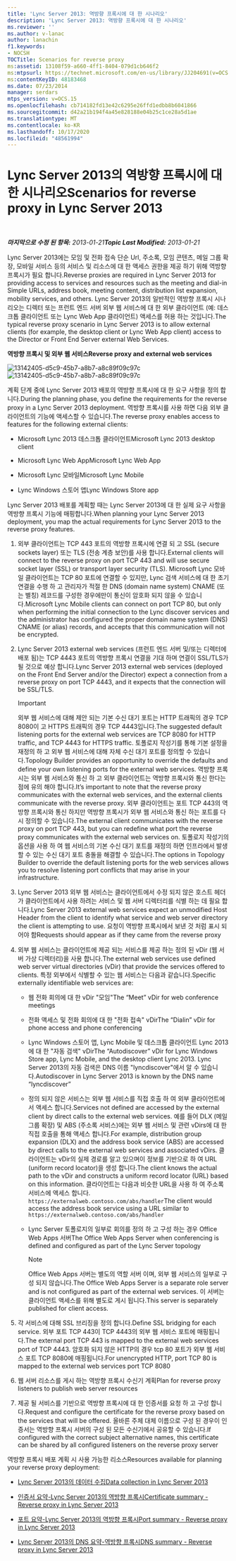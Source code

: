 ```yaml
---
title: 'Lync Server 2013: 역방향 프록시에 대 한 시나리오'
description: 'Lync Server 2013: 역방향 프록시에 대 한 시나리오'
ms.reviewer: ''
ms.author: v-lanac
author: lanachin
f1.keywords:
- NOCSH
TOCTitle: Scenarios for reverse proxy
ms:assetid: 13108f59-a660-4ff1-8404-079d1cb646f2
ms:mtpsurl: https://technet.microsoft.com/en-us/library/JJ204691(v=OCS.15)
ms:contentKeyID: 48183468
ms.date: 07/23/2014
manager: serdars
mtps_version: v=OCS.15
ms.openlocfilehash: cb714182fd13e42c6295e26ffd1edbb8b6041866
ms.sourcegitcommit: d42a21b194f4a45e828188e04b25c1ce28a5d1ae
ms.translationtype: MT
ms.contentlocale: ko-KR
ms.lasthandoff: 10/17/2020
ms.locfileid: "48561994"
---
```

# <a name="scenarios-for-reverse-proxy-in-lync-server-2013"></a><span data-ttu-id="e126a-103">Lync Server 2013의 역방향 프록시에 대 한 시나리오</span><span class="sxs-lookup"><span data-stu-id="e126a-103">Scenarios for reverse proxy in Lync Server 2013</span></span>

<div data-xmlns="http://www.w3.org/1999/xhtml">

<div class="topic" data-xmlns="http://www.w3.org/1999/xhtml" data-msxsl="urn:schemas-microsoft-com:xslt" data-cs="https://msdn.microsoft.com/">

<div data-asp="https://msdn2.microsoft.com/asp">



</div>

<div id="mainSection">

<div id="mainBody">

<span> </span>

<span data-ttu-id="e126a-104">_**마지막으로 수정 된 항목:** 2013-01-21_</span><span class="sxs-lookup"><span data-stu-id="e126a-104">_**Topic Last Modified:** 2013-01-21_</span></span>

<span data-ttu-id="e126a-105">Lync Server 2013에는 모임 및 전화 접속 단순 Url, 주소록, 모임 콘텐츠, 메일 그룹 확장, 모바일 서비스 등의 서비스 및 리소스에 대 한 액세스 권한을 제공 하기 위해 역방향 프록시가 필요 합니다.</span><span class="sxs-lookup"><span data-stu-id="e126a-105">Reverse proxies are required in Lync Server 2013 for providing access to services and resources such as the meeting and dial-in Simple URLs, address book, meeting content, distribution list expansion, mobility services, and others.</span></span> <span data-ttu-id="e126a-106">Lync Server 2013의 일반적인 역방향 프록시 시나리오는 디렉터 또는 프런트 엔드 서버 외부 웹 서비스에 대 한 외부 클라이언트 (예: 데스크톱 클라이언트 또는 Lync Web App 클라이언트) 액세스를 허용 하는 것입니다.</span><span class="sxs-lookup"><span data-stu-id="e126a-106">The typical reverse proxy scenario in Lync Server 2013 is to allow external clients (for example, the desktop client or Lync Web App client) access to the Director or Front End Server external Web Services.</span></span>

<span data-ttu-id="e126a-107">**역방향 프록시 및 외부 웹 서비스**</span><span class="sxs-lookup"><span data-stu-id="e126a-107">**Reverse proxy and external web services**</span></span>

<span data-ttu-id="e126a-108">![13142405-d5c9-45b7-a8b7-a8c89f09c97c](images/JJ204932.13142405-d5c9-45b7-a8b7-a8c89f09c97c(OCS.15).jpg "13142405-d5c9-45b7-a8b7-a8c89f09c97c")</span><span class="sxs-lookup"><span data-stu-id="e126a-108">![13142405-d5c9-45b7-a8b7-a8c89f09c97c](images/JJ204932.13142405-d5c9-45b7-a8b7-a8c89f09c97c(OCS.15).jpg "13142405-d5c9-45b7-a8b7-a8c89f09c97c")</span></span>

<span data-ttu-id="e126a-109">계획 단계 중에 Lync Server 2013 배포의 역방향 프록시에 대 한 요구 사항을 정의 합니다.</span><span class="sxs-lookup"><span data-stu-id="e126a-109">During the planning phase, you define the requirements for the reverse proxy in a Lync Server 2013 deployment.</span></span> <span data-ttu-id="e126a-110">역방향 프록시를 사용 하면 다음 외부 클라이언트의 기능에 액세스할 수 있습니다.</span><span class="sxs-lookup"><span data-stu-id="e126a-110">The reverse proxy enables access to features for the following external clients:</span></span>

  - <span data-ttu-id="e126a-111">Microsoft Lync 2013 데스크톱 클라이언트</span><span class="sxs-lookup"><span data-stu-id="e126a-111">Microsoft Lync 2013 desktop client</span></span>

  - <span data-ttu-id="e126a-112">Microsoft Lync Web App</span><span class="sxs-lookup"><span data-stu-id="e126a-112">Microsoft Lync Web App</span></span>

  - <span data-ttu-id="e126a-113">Microsoft Lync 모바일</span><span class="sxs-lookup"><span data-stu-id="e126a-113">Microsoft Lync Mobile</span></span>

  - <span data-ttu-id="e126a-114">Lync Windows 스토어 앱</span><span class="sxs-lookup"><span data-stu-id="e126a-114">Lync Windows Store app</span></span>

<span data-ttu-id="e126a-115">Lync Server 2013 배포를 계획할 때는 Lync Server 2013에 대 한 실제 요구 사항을 역방향 프록시 기능에 매핑합니다.</span><span class="sxs-lookup"><span data-stu-id="e126a-115">When planning your Lync Server 2013 deployment, you map the actual requirements for Lync Server 2013 to the reverse proxy features.</span></span>

1.  <span data-ttu-id="e126a-116">외부 클라이언트는 TCP 443 포트의 역방향 프록시에 연결 되 고 SSL (secure sockets layer) 또는 TLS (전송 계층 보안)를 사용 합니다.</span><span class="sxs-lookup"><span data-stu-id="e126a-116">External clients will connect to the reverse proxy on port TCP 443 and will use secure socket layer (SSL) or transport layer security (TLS).</span></span> <span data-ttu-id="e126a-117">Microsoft Lync 모바일 클라이언트는 TCP 80 포트에 연결할 수 있지만, Lync 검색 서비스에 대 한 초기 연결을 수행 하 고 관리자가 적절 한 DNS (domain name system) CNAME (또는 별칭) 레코드를 구성한 경우에만이 통신이 암호화 되지 않을 수 있습니다.</span><span class="sxs-lookup"><span data-stu-id="e126a-117">Microsoft Lync Mobile clients can connect on port TCP 80, but only when performing the initial connection to the Lync discover services and the administrator has configured the proper domain name system (DNS) CNAME (or alias) records, and accepts that this communication will not be encrypted.</span></span>

2.  <span data-ttu-id="e126a-118">Lync Server 2013 external web services (프런트 엔드 서버 및/또는 디렉터에 배포 됨)는 TCP 4443 포트의 역방향 프록시 연결을 기대 하며 연결이 SSL/TLS가 될 것으로 예상 합니다.</span><span class="sxs-lookup"><span data-stu-id="e126a-118">Lync Server 2013 external web services (deployed on the Front End Server and/or the Director) expect a connection from a reverse proxy on port TCP 4443, and it expects that the connection will be SSL/TLS.</span></span>
    
    <div>
    

    > [!IMPORTANT]  
    > <span data-ttu-id="e126a-119">외부 웹 서비스에 대해 제안 되는 기본 수신 대기 포트는 HTTP 트래픽의 경우 TCP 8080이 고 HTTPS 트래픽의 경우 TCP 4443입니다.</span><span class="sxs-lookup"><span data-stu-id="e126a-119">The suggested default listening ports for the external web services are TCP 8080 for HTTP traffic, and TCP 4443 for HTTPS traffic.</span></span> <span data-ttu-id="e126a-120">토폴로지 작성기를 통해 기본 설정을 재정의 하 고 외부 웹 서비스에 대해 자체 수신 대기 포트를 정의할 수 있습니다.</span><span class="sxs-lookup"><span data-stu-id="e126a-120">Topology Builder provides an opportunity to override the defaults and define your own listening ports for the external web services.</span></span> <span data-ttu-id="e126a-121">역방향 프록시는 외부 웹 서비스와 통신 하 고 외부 클라이언트는 역방향 프록시와 통신 한다는 점에 유의 해야 합니다.</span><span class="sxs-lookup"><span data-stu-id="e126a-121">It’s important to note that the reverse proxy communicates with the external web services, and the external clients communicate with the reverse proxy.</span></span> <span data-ttu-id="e126a-122">외부 클라이언트는 포트 TCP 443의 역방향 프록시와 통신 하지만 역방향 프록시가 외부 웹 서비스와 통신 하는 포트를 다시 정의할 수 있습니다.</span><span class="sxs-lookup"><span data-stu-id="e126a-122">The external client communicates with the reverse proxy on port TCP 443, but you can redefine what port the reverse proxy communicates with the external web services on.</span></span> <span data-ttu-id="e126a-123">토폴로지 작성기의 옵션을 사용 하 여 웹 서비스의 기본 수신 대기 포트를 재정의 하면 인프라에서 발생할 수 있는 수신 대기 포트 충돌을 해결할 수 있습니다.</span><span class="sxs-lookup"><span data-stu-id="e126a-123">The options in Topology Builder to override the default listening ports for the web services allows you to resolve listening port conflicts that may arise in your infrastructure.</span></span>

    
    </div>

3.  <span data-ttu-id="e126a-124">Lync Server 2013 외부 웹 서비스는 클라이언트에서 수정 되지 않은 호스트 헤더가 클라이언트에서 사용 하려는 서비스 및 웹 서버 디렉터리를 식별 하는 데 필요 합니다.</span><span class="sxs-lookup"><span data-stu-id="e126a-124">Lync Server 2013 external web services expect an unmodified Host Header from the client to identify what service and web server directory the client is attempting to use.</span></span> <span data-ttu-id="e126a-125">요청이 역방향 프록시에서 보낸 것 처럼 표시 되어야 함</span><span class="sxs-lookup"><span data-stu-id="e126a-125">Requests should appear as if they came from the reverse proxy</span></span>

4.  <span data-ttu-id="e126a-126">외부 웹 서비스는 클라이언트에 제공 되는 서비스를 제공 하는 정의 된 vDir (웹 서버 가상 디렉터리)을 사용 합니다.</span><span class="sxs-lookup"><span data-stu-id="e126a-126">The external web services use defined web server virtual directories (vDir) that provide the services offered to clients.</span></span> <span data-ttu-id="e126a-127">특정 외부에서 식별할 수 있는 웹 서비스는 다음과 같습니다.</span><span class="sxs-lookup"><span data-stu-id="e126a-127">Specific externally identifiable web services are:</span></span>
    
      - <span data-ttu-id="e126a-128">웹 전화 회의에 대 한 vDir "모임"</span><span class="sxs-lookup"><span data-stu-id="e126a-128">The “Meet” vDir for web conference meetings</span></span>
    
      - <span data-ttu-id="e126a-129">전화 액세스 및 전화 회의에 대 한 "전화 접속" vDir</span><span class="sxs-lookup"><span data-stu-id="e126a-129">The “Dialin” vDir for phone access and phone conferencing</span></span>
    
      - <span data-ttu-id="e126a-130">Lync Windows 스토어 앱, Lync Mobile 및 데스크톱 클라이언트 Lync 2013에 대 한 "자동 검색" vDir</span><span class="sxs-lookup"><span data-stu-id="e126a-130">The “Autodiscover” vDir for Lync Windows Store app, Lync Mobile, and the desktop client Lync 2013.</span></span> <span data-ttu-id="e126a-131">Lync Server 2013의 자동 검색은 DNS 이름 "lyncdiscover"에서 알 수 있습니다.</span><span class="sxs-lookup"><span data-stu-id="e126a-131">Autodiscover in Lync Server 2013 is known by the DNS name “lyncdiscover”</span></span>
    
      - <span data-ttu-id="e126a-132">정의 되지 않은 서비스는 외부 웹 서비스를 직접 호출 하 여 외부 클라이언트에서 액세스 합니다.</span><span class="sxs-lookup"><span data-stu-id="e126a-132">Services not defined are accessed by the external client by direct calls to the external web services.</span></span> <span data-ttu-id="e126a-133">예를 들어 DLX (메일 그룹 확장) 및 ABS (주소록 서비스)에는 외부 웹 서비스 및 관련 vDirs에 대 한 직접 호출을 통해 액세스 합니다.</span><span class="sxs-lookup"><span data-stu-id="e126a-133">For example, distribution group expansion (DLX) and the address book service (ABS) are accessed by direct calls to the external web services and associated vDirs.</span></span> <span data-ttu-id="e126a-134">클라이언트는 vDir의 실제 경로를 알고 있으며이 정보를 기반으로 하 여 URL (uniform record locator)을 생성 합니다.</span><span class="sxs-lookup"><span data-stu-id="e126a-134">The client knows the actual path to the vDir and constructs a uniform record locator (URL) based on this information.</span></span> <span data-ttu-id="e126a-135">클라이언트는 다음과 비슷한 URL을 사용 하 여 주소록 서비스에 액세스 합니다. `https://externalweb.contoso.com/abs/handler`</span><span class="sxs-lookup"><span data-stu-id="e126a-135">The client would access the address book service using a URL similar to `https://externalweb.contoso.com/abs/handler`</span></span>
    
      - <span data-ttu-id="e126a-136">Lync Server 토폴로지의 일부로 회의를 정의 하 고 구성 하는 경우 Office Web Apps 서버</span><span class="sxs-lookup"><span data-stu-id="e126a-136">The Office Web Apps Server when conferencing is defined and configured as part of the Lync Server topology</span></span>
        
        <div>
        

        > [!NOTE]  
        > <span data-ttu-id="e126a-137">Office Web Apps 서버는 별도의 역할 서버 이며, 외부 웹 서비스의 일부로 구성 되지 않습니다.</span><span class="sxs-lookup"><span data-stu-id="e126a-137">The Office Web Apps Server is a separate role server and is not configured as part of the external web services.</span></span> <span data-ttu-id="e126a-138">이 서버는 클라이언트 액세스를 위해 별도로 게시 됩니다.</span><span class="sxs-lookup"><span data-stu-id="e126a-138">This server is separately published for client access.</span></span>

        
        </div>

5.  <span data-ttu-id="e126a-139">각 서비스에 대해 SSL 브리징을 정의 합니다.</span><span class="sxs-lookup"><span data-stu-id="e126a-139">Define SSL bridging for each service.</span></span> <span data-ttu-id="e126a-140">외부 포트 TCP 443이 TCP 4443의 외부 웹 서비스 포트에 매핑됩니다.</span><span class="sxs-lookup"><span data-stu-id="e126a-140">The external port TCP 443 is mapped to the external web services port of TCP 4443.</span></span> <span data-ttu-id="e126a-141">암호화 되지 않은 HTTP의 경우 tcp 80 포트가 외부 웹 서비스 포트 TCP 8080에 매핑됩니다.</span><span class="sxs-lookup"><span data-stu-id="e126a-141">For unencrypted HTTP, port TCP 80 is mapped to the external web services port TCP 8080</span></span>

6.  <span data-ttu-id="e126a-142">웹 서버 리소스를 게시 하는 역방향 프록시 수신기 계획</span><span class="sxs-lookup"><span data-stu-id="e126a-142">Plan for reverse proxy listeners to publish web server resources</span></span>

7.  <span data-ttu-id="e126a-143">제공 될 서비스를 기반으로 역방향 프록시에 대 한 인증서를 요청 하 고 구성 합니다.</span><span class="sxs-lookup"><span data-stu-id="e126a-143">Request and configure the certificate for the reverse proxy based on the services that will be offered.</span></span> <span data-ttu-id="e126a-144">올바른 주체 대체 이름으로 구성 된 경우이 인증서는 역방향 프록시 서버의 구성 된 모든 수신기에서 공유할 수 있습니다.</span><span class="sxs-lookup"><span data-stu-id="e126a-144">If configured with the correct subject alternative names, this certificate can be shared by all configured listeners on the reverse proxy server</span></span>

<span data-ttu-id="e126a-145">역방향 프록시 배포 계획 시 사용 가능한 리소스</span><span class="sxs-lookup"><span data-stu-id="e126a-145">Resources available for planning your reverse proxy deployment:</span></span>

  - [<span data-ttu-id="e126a-146">Lync Server 2013의 데이터 수집</span><span class="sxs-lookup"><span data-stu-id="e126a-146">Data collection in Lync Server 2013</span></span>](lync-server-2013-data-collection.md)

  - [<span data-ttu-id="e126a-147">인증서 요약-Lync Server 2013의 역방향 프록시</span><span class="sxs-lookup"><span data-stu-id="e126a-147">Certificate summary - Reverse proxy in Lync Server 2013</span></span>](lync-server-2013-certificate-summary-reverse-proxy.md)

  - [<span data-ttu-id="e126a-148">포트 요약-Lync Server 2013의 역방향 프록시</span><span class="sxs-lookup"><span data-stu-id="e126a-148">Port summary - Reverse proxy in Lync Server 2013</span></span>](lync-server-2013-port-summary-reverse-proxy.md)

  - [<span data-ttu-id="e126a-149">Lync Server 2013의 DNS 요약-역방향 프록시</span><span class="sxs-lookup"><span data-stu-id="e126a-149">DNS summary - Reverse proxy in Lync Server 2013</span></span>](lync-server-2013-dns-summary-reverse-proxy.md)

</div>

<span> </span>

</div>

</div>

</div>


